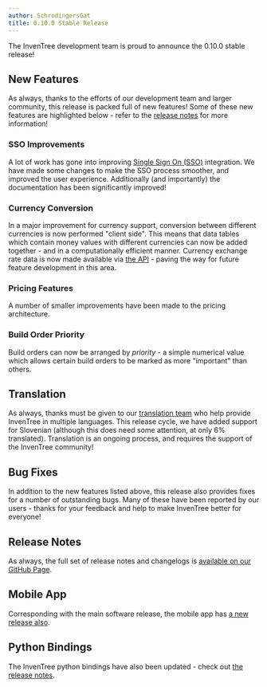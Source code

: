 ```yaml
---
author: SchrodingersGat
title: 0.10.0 Stable Release
---
```


The InvenTree development team is proud to announce the 0.10.0 stable release!

## New Features

As always, thanks to the efforts of our development team and larger community, this release is packed full of new features! Some of these new features are highlighted below - refer to the [release notes](#release-notes) for more information!

### SSO Improvements

A lot of work has gone into improving [Single Sign On (SSO)](https://docs.inventree.org/en/stable/settings/SSO/) integration. We have made some changes to make the SSO process smoother, and improved the user experience. Additionally (and importantly) the documentation has been significantly improved!

### Currency Conversion

In a major improvement for currency support, conversion between different currencies is now performed "client side". This means that data tables which contain money values with different currencies can now be added together - and in a computationally efficient manner. Currency exchange rate data is now made available via [the API](https://docs.inventree.org/en/stable/api/) - paving the way for future feature development in this area.

### Pricing Features

A number of smaller improvements have been made to the pricing architecture.

### Build Order Priority

Build orders can now be arranged by *priority* - a simple numerical value which allows certain build orders to be marked as more "important" than others.

## Translation

As always, thanks must be given to our [translation team](https://crowdin.com/project/inventree) who help provide InvenTree in multiple languages. This release cycle, we have added support for Slovenian (although this does need some attention, at only 6% translated). Translation is an ongoing process, and requires the support of the InvenTree community!

## Bug Fixes

In addition to the new features listed above, this release also provides fixes for a number of outstanding bugs. Many of these have been reported by our users - thanks for your feedback and help to make InvenTree better for everyone!

## Release Notes

As always, the full set of release notes and changelogs is [available on our GitHub Page](https://github.com/inventree/InvenTree/releases/tag/0.10.0).

## Mobile App

Corresponding with the main software release, the mobile app has [a new release also](https://github.com/inventree/inventree-app/releases/tag/0.10.0).

## Python Bindings

The InvenTree python bindings have also been updated - check out [the release notes](https://github.com/inventree/inventree-python/releases/tag/0.10.0).
